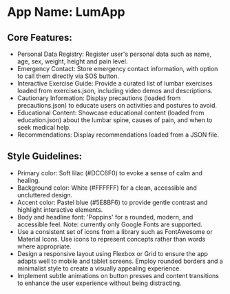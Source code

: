 # **App Name**: LumApp

## Core Features:

- Personal Data Registry: Register user's personal data such as name, age, sex, weight, height and pain level.
- Emergency Contact: Store emergency contact information, with option to call them directly via SOS button.
- Interactive Exercise Guide: Provide a curated list of lumbar exercises loaded from exercises.json, including video demos and descriptions.
- Cautionary Information: Display precautions (loaded from precautions.json) to educate users on activities and postures to avoid.
- Educational Content: Showcase educational content (loaded from education.json) about the lumbar spine, causes of pain, and when to seek medical help.
- Recommendations: Display recommendations loaded from a JSON file.

## Style Guidelines:

- Primary color: Soft lilac (#DCC6F0) to evoke a sense of calm and healing.
- Background color: White (#FFFFFF) for a clean, accessible and uncluttered design.
- Accent color: Pastel blue (#5E8BF6) to provide gentle contrast and highlight interactive elements.
- Body and headline font: 'Poppins' for a rounded, modern, and accessible feel. Note: currently only Google Fonts are supported.
- Use a consistent set of icons from a library such as FontAwesome or Material Icons. Use icons to represent concepts rather than words where appropriate.
- Design a responsive layout using Flexbox or Grid to ensure the app adapts well to mobile and tablet screens. Employ rounded borders and a minimalist style to create a visually appealing experience.
- Implement subtle animations on button presses and content transitions to enhance the user experience without being distracting.